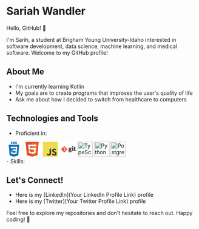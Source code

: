 # Sariah Wandler

Hello, GitHub! 👋

I'm Sarih, a student at Brigham Young University-Idaho interested in software development, data science, machine learning, and medical software. Welcome to my GitHub profile!

## About Me

- I'm currently learning Kotlin
- My goals are to create programs that improves the user's quality of life
- Ask me about how I decided to switch from healthcare to computers

## Technologies and Tools

- Proficient in: 
<div>
    <img src="https://github.com/devicons/devicon/blob/master/icons/css3/css3-plain-wordmark.svg"  title="CSS3" alt="CSS" width="40" height="40"/>&nbsp;
    <img src="https://github.com/devicons/devicon/blob/master/icons/html5/html5-original.svg" title="HTML5" alt="HTML" width="40" height="40"/>&nbsp;
    <img src="https://github.com/devicons/devicon/blob/master/icons/javascript/javascript-original.svg" title="JavaScript" alt="JavaScript" width="40" height="40"/>&nbsp;
    <img src="https://github.com/devicons/devicon/blob/master/icons/git/git-original-wordmark.svg" title="Git" **alt="Git" width="40" height="40"/>
  <img src="https://cdn.jsdelivr.net/gh/devicons/devicon@latest/icons/typescript/typescript-original.svg" title="TypeScript" width="40" height="40"/>
  <img src="https://cdn.jsdelivr.net/gh/devicons/devicon@latest/icons/python/python-original.svg" title="Python" width="40" height="40"/>
  <img src="https://cdn.jsdelivr.net/gh/devicons/devicon@latest/icons/postgresql/postgresql-original.svg" title="PostgreSQL" width="40" height="40"/>
</div>
- Skills: <Any Other Skills or Tools You Want to Highlight>

## Let's Connect!

- Here is my [LinkedIn](Your LinkedIn Profile Link) profile
- Here is my [Twitter](Your Twitter Profile Link) profile

Feel free to explore my repositories and don't hesitate to reach out. Happy coding! 🚀
